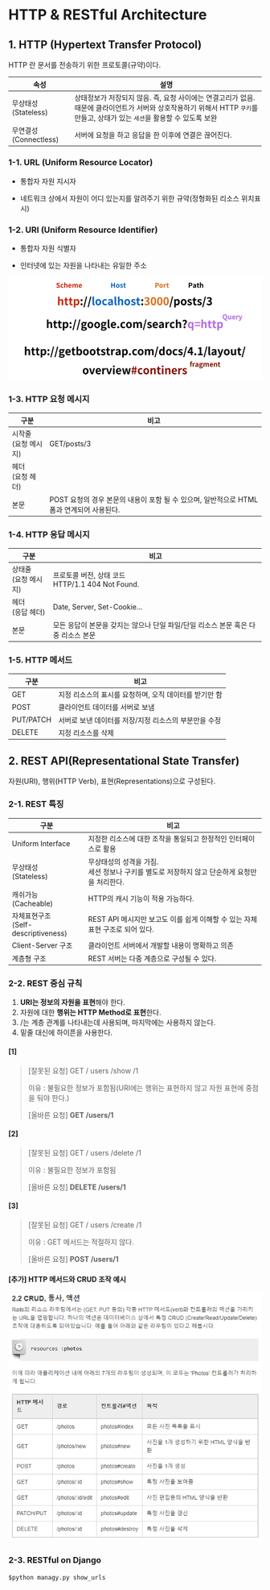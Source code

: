 

# HTTP & RESTful Architecture



## 1. HTTP (Hypertext Transfer Protocol)

HTTP 란 문서를 전송하기 위한 프로토콜(규약)이다.

| 속성 | 설명 |
| ------------------- | ------------------------------------------------------------ |
| 무상태성(Stateless) | 상태정보가 저장되지 않음. 즉, 요청 사이에는 연결고리가 없음.  때문에 클라이언트가 서버와 상호작용하기 위해서 HTTP `쿠키`를 만들고, 상태가 있는 `세션`을 활용할 수 있도록 보완 |
| 무연결성(Connectless)| 서버에 요청을 하고 응답을 한 이후에 연결은 끊어진다. |



### 1-1. URL (Uniform Resource Locator)

- 통합자 자원 지시자

- 네트워크 상에서 자원이 어디 있는지를 알려주기 위한 규약(정형화된 리소스 위치표시)



### 1-2. URI (Uniform Resource Identifier)

- 통합자 자원 식별자

- 인터넷에 있는 자원을 나타내는 유일한 주소

![url의 모습](./images/url.png)



### 1-3. HTTP 요청 메시지

| 구분                     | 비고                                                         |
| ------------------------ | ------------------------------------------------------------ |
| 시작줄 <br>(요청 메시지) | GET/posts/3                                                  |
| 헤더 <br>(요청 헤더)     |                                                              |
| 본문                     | POST 요청의 경우 본문의 내용이 포함 될 수 있으며, 일반적으로 HTML 폼과 연계되어 사용된다. |



### 1-4. HTTP 응답 메시지
| 구분                    | 비고                                                         |
| ----------------------- | ------------------------------------------------------------ |
| 상태줄<br>(요청 메시지) | 프로토콜 버전, 상태 코드 <br>HTTP/1.1 404 Not Found.         |
| 헤더 <br>(응답 헤더)    | Date, Server, Set-Cookie...                                  |
| 본문                    | 모든 응답이 본문을 갖지는 않으나 단일 파일/단일 리소스 본문 혹은 다중 리소스 본문 |



### 1-5. HTTP 메서드

| 구분      | 비고   |
| --------- | ------ |
| GET       | 지정 리소스의 표시를 요청하며, 오직 데이터를 받기만 함 |
| POST      | 클라이언트 데이터를 서버로 보냄|
| PUT/PATCH | 서버로 보낸 데이터를 저장/지정 리소스의 부분만을 수정       |
| DELETE    | 지정 리소스를 삭제       |



## 2. REST API(Representational State Transfer)

자원(URI), 행위(HTTP Verb), 표현(Representations)으로 구성된다.

### 2-1. REST 특징

| 구분                                   | 비고                                                         |
| -------------------------------------- | ------------------------------------------------------------ |
| Uniform Interface                      | 지정한 리소스에 대한 조작을 통일되고 한정적인 인터페이스로 활용 |
| 무상태성<br>(Stateless)                | 무상태성의 성격을 가짐.<br>세션 정보나 구키를 별도로 저장하지 않고 단순하게 요청만을 처리한다. |
| 캐쉬가능<br>(Cacheable)                | HTTP의 캐시 기능이 적용 가능하다.                            |
| 자체표현구조<br>(Self-descriptiveness) | REST API 메시지만 보고도 이를 쉽게 이해할 수 있는 자체 표현 구조로 되어 있다. |
| Client-Server 구조                     | 클라이언트 서버에서 개발할 내용이 명확하고 의존              |
| 계층형 구조                            | REST 서버는 다중 계층으로 구성될 수 있다.                    |



### 2-2. REST 중심 규칙

1. **URI는 정보의 자원을 표현**해야 한다.
2. 자원에 대한  **행위는 HTTP Method로 표현**한다.
3.  /는 계층 관계를 나타내는데 사용되며, 마지막에는 사용하지 않는다.
4. 밑줄 대신에 하이픈을 사용한다.

#### [1]

>[잘못된 요청] GET / users /show /1
>
>이유 : 불필요한 정보가 포함됨(URI에는 행위는 표현하지 않고 자원 표현에 중점을 둬야 한다.)
>
>[올바른 요청] **GET /users/1**
#### [2]
> [잘못된 요청] GET / users /delete /1
>
> 이유 : 불필요한 정보가 포함됨
>
> [올바른 요청] **DELETE /users/1**
#### [3]
>[잘못된 요청] GET / users /create /1
>
>이유 : GET 메서드는 적절하지 않다.
>
>[올바른 요청] **POST /users/1**



#### [추가] HTTP 메서드와 CRUD 조작 예시

![잘 만들어진 RESTfull API](./images/restful.png)



### 2-3. RESTful on Django

```shell
$python managy.py show_urls
```

